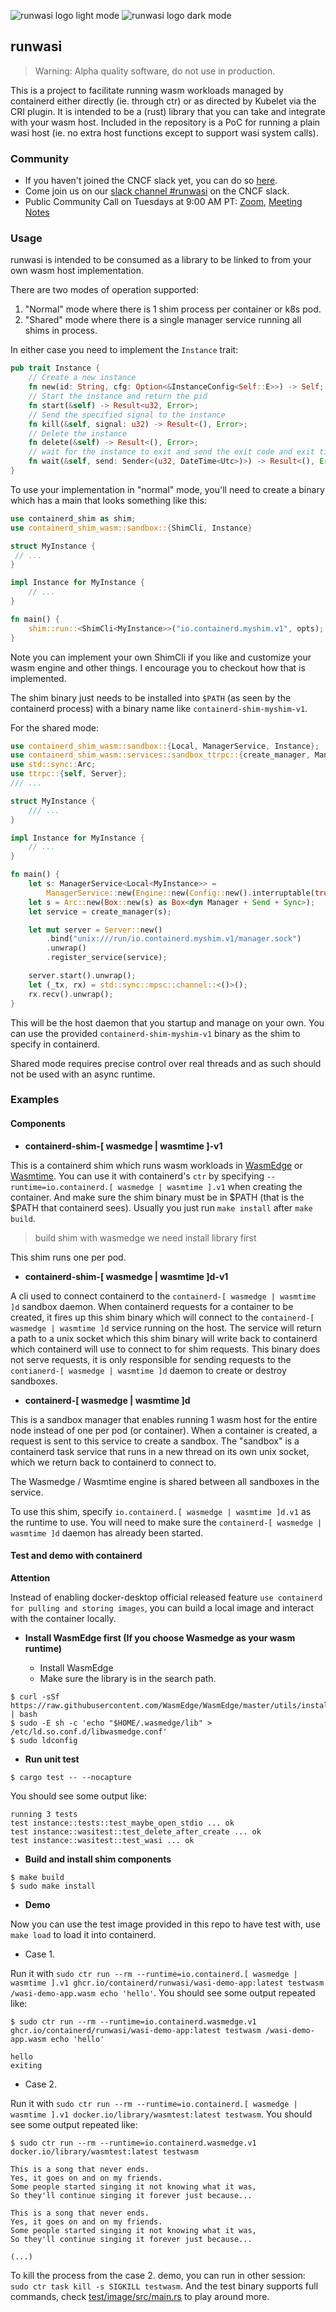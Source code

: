 ![runwasi logo light mode](./art/logo/runwasi_icon1.svg#gh-light-mode-only)
![runwasi logo dark mode](./art/logo/runwasi_icon3.svg#gh-dark-mode-only)

## runwasi

> Warning: Alpha quality software, do not use in production.

This is a project to facilitate running wasm workloads managed by containerd either directly (ie. through ctr) or as directed by Kubelet via the CRI plugin.
It is intended to be a (rust) library that you can take and integrate with your wasm host.
Included in the repository is a PoC for running a plain wasi host (ie. no extra host functions except to support wasi system calls).

### Community

- If you haven't joined the CNCF slack yet, you can do so [here](https://slack.cncf.io/).
- Come join us on our [slack channel #runwasi](https://cloud-native.slack.com/archives/C04LTPB6Z0V)
on the CNCF slack.
- Public Community Call on Tuesdays at 9:00 AM PT: [Zoom](https://zoom.us/my/containerd?pwd=bENmREpnSGRNRXdBZWV5UG8wbU1oUT09), [Meeting Notes](https://docs.google.com/document/d/1aOJ-O7fgMyRowHD0kOoA2Z_4d19NyAvvdqOkZO3Su_M/edit?usp=sharing)

### Usage

runwasi is intended to be consumed as a library to be linked to from your own wasm host implementation.

There are two modes of operation supported:

1. "Normal" mode where there is 1 shim process per container or k8s pod.
2. "Shared" mode where there is a single manager service running all shims in process.

In either case you need to implement the `Instance` trait:

```rust
pub trait Instance {
    // Create a new instance
    fn new(id: String, cfg: Option<&InstanceConfig<Self::E>>) -> Self;
    // Start the instance and return the pid
    fn start(&self) -> Result<u32, Error>;
    // Send the specified signal to the instance
    fn kill(&self, signal: u32) -> Result<(), Error>;
    // Delete the instance
    fn delete(&self) -> Result<(), Error>;
    // wait for the instance to exit and send the exit code and exit timestamp to the provided sender.
    fn wait(&self, send: Sender<(u32, DateTime<Utc>)>) -> Result<(), Error>;
}
```

To use your implementation in "normal" mode, you'll need to create a binary which has a main that looks something like this:

```rust
use containerd_shim as shim;
use containerd_shim_wasm::sandbox::{ShimCli, Instance}

struct MyInstance {
 // ...
}

impl Instance for MyInstance {
    // ...
}

fn main() {
    shim::run::<ShimCli<MyInstance>>("io.containerd.myshim.v1", opts);
}
```

Note you can implement your own ShimCli if you like and customize your wasm engine and other things.
I encourage you to checkout how that is implemented.

The shim binary just needs to be installed into `$PATH` (as seen by the containerd process) with a binary name like `containerd-shim-myshim-v1`.

For the shared mode:

```rust
use containerd_shim_wasm::sandbox::{Local, ManagerService, Instance};
use containerd_shim_wasm::services::sandbox_ttrpc::{create_manager, Manager};
use std::sync::Arc;
use ttrpc::{self, Server};
/// ...

struct MyInstance {
    /// ...
}

impl Instance for MyInstance {
    // ...
}

fn main() {
    let s: ManagerService<Local<MyInstance>> =
        ManagerService::new(Engine::new(Config::new().interruptable(true)).unwrap());
    let s = Arc::new(Box::new(s) as Box<dyn Manager + Send + Sync>);
    let service = create_manager(s);

    let mut server = Server::new()
        .bind("unix:///run/io.containerd.myshim.v1/manager.sock")
        .unwrap()
        .register_service(service);

    server.start().unwrap();
    let (_tx, rx) = std::sync::mpsc::channel::<()>();
    rx.recv().unwrap();
}
```

This will be the host daemon that you startup and manage on your own.
You can use the provided `containerd-shim-myshim-v1` binary as the shim to specify in containerd.

Shared mode requires precise control over real threads and as such should not be used with an async runtime.

### Examples

#### Components

- **containerd-shim-[ wasmedge | wasmtime ]-v1**

This is a containerd shim which runs wasm workloads in [WasmEdge](https://github.com/WasmEdge/WasmEdge) or [Wasmtime](https://github.com/bytecodealliance/wasmtime).
You can use it with containerd's `ctr` by specifying `--runtime=io.containerd.[ wasmedge | wasmtime ].v1` when creating the container.
And make sure the shim binary must be in $PATH (that is the $PATH that containerd sees). Usually you just run `make install` after `make build`.
> build shim with wasmedge we need install library first

This shim runs one per pod.

- **containerd-shim-[ wasmedge | wasmtime ]d-v1**

A cli used to connect containerd to the `containerd-[ wasmedge | wasmtime ]d` sandbox daemon.
When containerd requests for a container to be created, it fires up this shim binary which will connect to the `containerd-[ wasmedge | wasmtime ]d` service running on the host.
The service will return a path to a unix socket which this shim binary will write back to containerd which containerd will use to connect to for shim requests.
This binary does not serve requests, it is only responsible for sending requests to the `contianerd-[ wasmedge | wasmtime ]d` daemon to create or destroy sandboxes.

- **containerd-[ wasmedge | wasmtime ]d**

This is a sandbox manager that enables running 1 wasm host for the entire node instead of one per pod (or container).
When a container is created, a request is sent to this service to create a sandbox.
The "sandbox" is a containerd task service that runs in a new thread on its own unix socket, which we return back to containerd to connect to.

The Wasmedge / Wasmtime engine is shared between all sandboxes in the service.

To use this shim, specify `io.containerd.[ wasmedge | wasmtime ]d.v1` as the runtime to use.
You will need to make sure the `containerd-[ wasmedge | wasmtime ]d` daemon has already been started.

#### Test and demo with containerd

**Attention**

Instead of enabling docker-desktop official released feature `use containerd for pulling and storing images`, you can build a local image and interact with the container locally.

- **Install WasmEdge first (If you choose Wasmedge as your wasm runtime)**

    - Install WasmEdge
    - Make sure the library is in the search path.


```terminal
$ curl -sSf https://raw.githubusercontent.com/WasmEdge/WasmEdge/master/utils/install.sh | bash
$ sudo -E sh -c 'echo "$HOME/.wasmedge/lib" > /etc/ld.so.conf.d/libwasmedge.conf'
$ sudo ldconfig
```

- **Run unit test**

```terminal
$ cargo test -- --nocapture
```
You should see some output like:
```terminal
running 3 tests
test instance::tests::test_maybe_open_stdio ... ok
test instance::wasitest::test_delete_after_create ... ok
test instance::wasitest::test_wasi ... ok
```

- **Build and install shim components**

```terminal
$ make build
$ sudo make install
```

- **Demo**

Now you can use the test image provided in this repo to have test with, use `make load` to load it into containerd.

- Case 1.

Run it with `sudo ctr run --rm --runtime=io.containerd.[ wasmedge | wasmtime ].v1 ghcr.io/containerd/runwasi/wasi-demo-app:latest testwasm /wasi-demo-app.wasm echo 'hello'`. You should see some output repeated like:
```terminal
$ sudo ctr run --rm --runtime=io.containerd.wasmedge.v1 ghcr.io/containerd/runwasi/wasi-demo-app:latest testwasm /wasi-demo-app.wasm echo 'hello'

hello
exiting
```

- Case 2.

Run it with `sudo ctr run --rm --runtime=io.containerd.[ wasmedge | wasmtime ].v1 docker.io/library/wasmtest:latest testwasm`.
You should see some output repeated like:

```terminal
$ sudo ctr run --rm --runtime=io.containerd.wasmedge.v1 docker.io/library/wasmtest:latest testwasm

This is a song that never ends.
Yes, it goes on and on my friends.
Some people started singing it not knowing what it was,
So they'll continue singing it forever just because...

This is a song that never ends.
Yes, it goes on and on my friends.
Some people started singing it not knowing what it was,
So they'll continue singing it forever just because...

(...)
```

To kill the process from the case 2. demo, you can run in other session: `sudo ctr task kill -s SIGKILL testwasm`. And the test binary supports full commands, check [test/image/src/main.rs](test/image/src/main.rs) to play around more.
